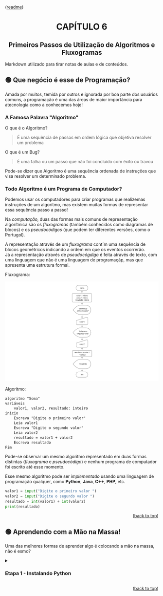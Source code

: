 <p align="left">(<a href="../../README.md">readme</a>)</p>
<div name="#readme-top">
  <h1 align=center>CAPÍTULO 6</h1>
</div>
<h2 align=center>Primeiros Passos de Utilização de Algoritmos e Fluxogramas</h2>
   
Markdown utilizado para tirar notas de aulas e de conteúdos.

## 🟢 Que negócio é esse de Programação?

Amada por muitos, temida por outros e ignorada por boa parte dos usuários comuns, a programação é uma das áreas de maior importância para atecnologia como a conhecemos hoje!

### A Famosa Palavra "Algoritmo"

O que é o Algoritmo?
>É uma sequência de passos em ordem lógica que objetiva resolver um problema

O que é um Bug?
>É uma falha ou um passo que não foi concluído com êxito ou travou

Pode-se dizer que Algoritmo é uma sequência ordenada de instruções que visa resolver um determinado problema.

### Todo Algoritmo é um Programa de Computador?

Podemos usar os computadores para criar programas que realizemas instruções de um algoritmo, mas existem muitas formas de representar essa sequência passo a passo!

Na *computação*, duas das formas mais comuns de representação algorítmica são os *fluxogramas* (também conhecidos como diagramas de blocos) e os *pseudocódigos* (que podem ter diferentes versões, como o Portugol).

A representação através de um *fluxograma* cont´m uma sequência de blocos geométricos indicando a ordem em que os eventos ocorrerão.<br> Já a representação através de *pseudocógdigo* é feita através de texto, com uma linguagem que não é uma linguagem de programaçãp, mas que apresenta uma estrutura formal.

Fluxograma:

![Fluxograma representando a soma entre dois valores e sua exibição](fluxograma.png)

Algoritmo:

~~~
algoritmo "Soma"
variáveis
    valor1, valor2, resultado: inteiro
início
    Escreva "Digite o primeiro valor"
    Leia valor1
    Escreva "Digite o segundo valor"
    Leia valor2
    resultado = valor1 + valor2
    Escreva resultado
Fim
~~~

Pode-se observar um mesmo algoritmo representado em duas formas distintas (*fluxograma* e *pseudocódigo*) e nenhum programa de computador foi escrito até esse momento.

Esse mesmo algoritmo pode ser *implementado* usando uma linguagem de programação qualquer, como **Python**, **Java**, **C++**, **PHP**, etc.

~~~python
valor1 = input("Digite o primeiro valor ")
valor2 = input("Digite o segundo valor ")
resultado = int(valor1) + int(valor2)
print(resultado)
~~~

<p align="right">(<a href="#readme-top">back to top</a>)

## 🟢 Aprendendo com a Mão na Massa!

Uma das melhores formas de aprender algo é colocando a mão na massa, não é esmo?

<details close>
    <summary><h3>Etapa 1 - Instalando Python</h3></summary>

- Instalar Python ([site](https://www.python.org))

</details>

<p align="right">(<a href="#readme-top">back to top</a>)